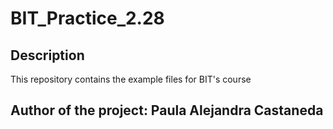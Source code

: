 # BIT_Practice_2.28
## Description
This repository contains the example files for BIT's course
## Author of the project: Paula Alejandra Castaneda
